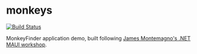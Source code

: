 # monkeys

[![Build Status](https://dev.azure.com/ewe0006/DevOpsDemo/_apis/build/status/ericeytx.monkeys?branchName=main)](https://dev.azure.com/ewe0006/DevOpsDemo/_build/latest?definitionId=3&branchName=main)

MonkeyFinder application demo, built following [James Montemagno's .NET MAUI workshop](https://www.youtube.com/watch?v=DuNLR_NJv8U).
